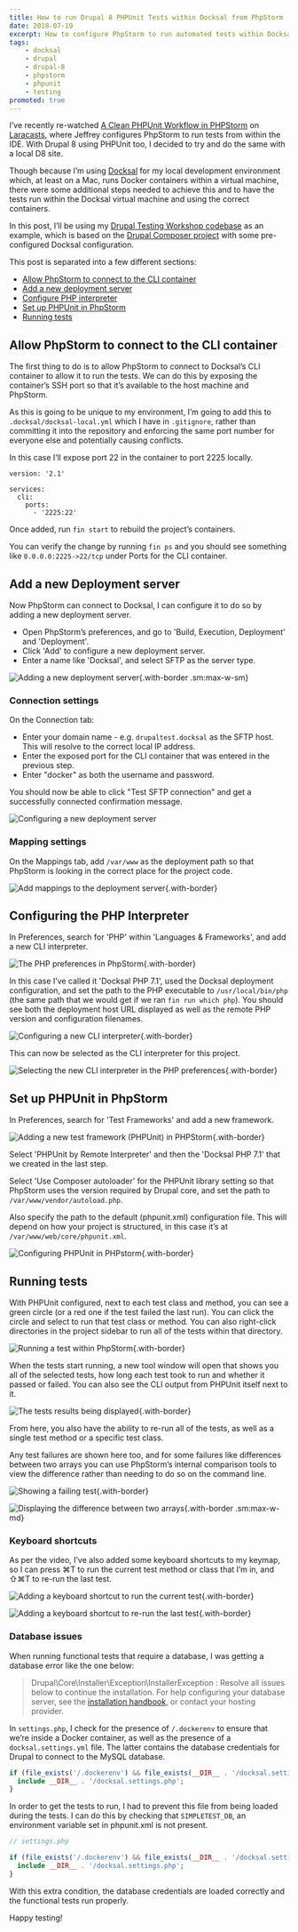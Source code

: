 ```yaml
---
title: How to run Drupal 8 PHPUnit Tests within Docksal from PhpStorm
date: 2018-07-19
excerpt: How to configure PhpStorm to run automated tests within Docksal.
tags:
    - docksal
    - drupal
    - drupal-8
    - phpstorm
    - phpunit
    - testing
promoted: true
---
```


I’ve recently re-watched [A Clean PHPUnit Workflow in PHPStorm][0] on
[Laracasts][1], where Jeffrey configures PhpStorm to run tests from within the
IDE. With Drupal 8 using PHPUnit too, I decided to try and do the same with a
local D8 site.

Though because I’m using [Docksal][4] for my local development environment
which, at least on a Mac, runs Docker containers within a virtual machine, there
were some additional steps needed to achieve this and to have the tests run
within the Docksal virtual machine and using the correct containers.

In this post, I’ll be using my [Drupal Testing Workshop codebase][2] as an
example, which is based on the [Drupal Composer project][3] with some
pre-configured Docksal configuration.

This post is separated into a few different sections:

- [Allow PhpStorm to connect to the CLI container](#allow-phpstorm-to-connect-to-the-cli-container)
- [Add a new deployment server](#add-a-new-deployment-server)
- [Configure PHP interpreter](#configuring-the-php-interpreter)
- [Set up PHPUnit in PhpStorm](#set-up-phpunit-in-phpstorm)
- [Running tests](#running-tests)

## Allow PhpStorm to connect to the CLI container

The first thing to do is to allow PhpStorm to connect to Docksal’s CLI container
to allow it to run the tests. We can do this by exposing the container’s SSH
port so that it’s available to the host machine and PhpStorm.

As this is going to be unique to my environment, I’m going to add this to
`.docksal/docksal-local.yml` which I have in `.gitignore`, rather than
committing it into the repository and enforcing the same port number for
everyone else and potentially causing conflicts.

In this case I’ll expose port 22 in the container to port 2225 locally.

```
version: '2.1'

services:
  cli:
    ports:
      - '2225:22'
```

Once added, run `fin start` to rebuild the project’s containers.

You can verify the change by running `fin ps` and you should see something like
`0.0.0.0:2225->22/tcp` under Ports for the CLI container.

## Add a new Deployment server

Now PhpStorm can connect to Docksal, I can configure it to do so by adding a new
deployment server.

- Open PhpStorm’s preferences, and go to 'Build, Execution, Deployment' and
  'Deployment'.
- Click 'Add' to configure a new deployment server.
- Enter a name like 'Docksal', and select SFTP as the server type.

![Adding a new deployment server](/images/blog/phpstorm-phpunit-docksal/deployment-1.png){.with-border
.sm:max-w-sm}

### Connection settings

On the Connection tab:

- Enter your domain name - e.g. `drupaltest.docksal` as the SFTP host. This will
  resolve to the correct local IP address.
- Enter the exposed port for the CLI container that was entered in the previous
  step.
- Enter "docker" as both the username and password.

You should now be able to click "Test SFTP connection" and get a successfully
connected confirmation message.

![Configuring a new deployment server](/images/blog/phpstorm-phpunit-docksal/deployment-2.png)

### Mapping settings

On the Mappings tab, add `/var/www` as the deployment path so that PhpStorm is
looking in the correct place for the project code.

![Add mappings to the deployment server](/images/blog/phpstorm-phpunit-docksal/deployment-3.png){.with-border}

## Configuring the PHP Interpreter

In Preferences, search for 'PHP' within 'Languages & Frameworks', and add a new
CLI interpreter.

![The PHP preferences in PhpStorm](/images/blog/phpstorm-phpunit-docksal/cli-interpreter-1.png){.with-border}

In this case I’ve called it 'Docksal PHP 7.1', used the Docksal deployment
configuration, and set the path to the PHP executable to `/usr/local/bin/php`
(the same path that we would get if we ran `fin run which php`). You should see
both the deployment host URL displayed as well as the remote PHP version and
configuration filenames.

![Configuring a new CLI interpreter](/images/blog/phpstorm-phpunit-docksal/cli-interpreter-2.png){.with-border}

This can now be selected as the CLI interpreter for this project.

![Selecting the new CLI interpreter in the PHP preferences](/images/blog/phpstorm-phpunit-docksal/cli-interpreter-3.png){.with-border}

## Set up PHPUnit in PhpStorm

In Preferences, search for 'Test Frameworks' and add a new framework.

![Adding a new test framework (PHPUnit) in PHPStorm](/images/blog/phpstorm-phpunit-docksal/phpunit-1.png){.with-border}

Select 'PHPUnit by Remote Interpreter' and then the 'Docksal PHP 7.1' that we
created in the last step.

Select 'Use Composer autoloader' for the PHPUnit library setting so that
PhpStorm uses the version required by Drupal core, and set the path to
`/var/www/vendor/autoload.php`.

Also specify the path to the default (phpunit.xml) configuration file. This will
depend on how your project is structured, in this case it’s at
`/var/www/web/core/phpunit.xml`.

![Configuring PHPUnit in PHPstorm](/images/blog/phpstorm-phpunit-docksal/phpunit-4.png){.with-border}

## Running tests

With PHPUnit configured, next to each test class and method, you can see a green
circle (or a red one if the test failed the last run). You can click the circle
and select to run that test class or method. You can also right-click
directories in the project sidebar to run all of the tests within that
directory.

![Running a test within PhpStorm](/images/blog/phpstorm-phpunit-docksal/running-tests-1.png){.with-border}

When the tests start running, a new tool window will open that shows you all of
the selected tests, how long each test took to run and whether it passed or
failed. You can also see the CLI output from PHPUnit itself next to it.

![The tests results being displayed](/images/blog/phpstorm-phpunit-docksal/running-tests-2.png){.with-border}

From here, you also have the ability to re-run all of the tests, as well as a
single test method or a specific test class.

Any test failures are shown here too, and for some failures like differences
between two arrays you can use PhpStorm’s internal comparison tools to view the
difference rather than needing to do so on the command line.

![Showing a failing test](/images/blog/phpstorm-phpunit-docksal/test-failure-1.png){.with-border}

![Displaying the difference between two arrays](/images/blog/phpstorm-phpunit-docksal/test-failure-2.png){.with-border
.sm:max-w-md}

### Keyboard shortcuts

As per the video, I’ve also added some keyboard shortcuts to my keymap, so I can
press ⌘T to run the current test method or class that I’m in, and ⇧⌘T to re-run
the last test.

![Adding a keyboard shortcut to run the current test](/images/blog/phpstorm-phpunit-docksal/keyboard-shortcuts-1.png){.with-border}

![Adding a keyboard shortcut to re-run the last test](/images/blog/phpstorm-phpunit-docksal/keyboard-shortcuts-2.png){.with-border}

### Database issues

When running functional tests that require a database, I was getting a database
error like the one below:

> Drupal\Core\Installer\Exception\InstallerException : Resolve all issues below
> to continue the installation. For help configuring your database server, see
> the <a href="https://www.drupal.org/getting-started/install">installation
> handbook</a>, or contact your hosting provider.

In `settings.php`, I check for the presence of `/.dockerenv` to ensure that
we’re inside a Docker container, as well as the presence of a
`docksal.settings.yml` file. The latter contains the database credentials for
Drupal to connect to the MySQL database.

```php
if (file_exists('/.dockerenv') && file_exists(__DIR__ . '/docksal.settings.php')) {
  include __DIR__ . '/docksal.settings.php';
}
```

In order to get the tests to run, I had to prevent this file from being loaded
during the tests. I can do this by checking that `SIMPLETEST_DB`, an environment
variable set in phpunit.xml is not present.

```php
// settings.php

if (file_exists('/.dockerenv') && file_exists(__DIR__ . '/docksal.settings.php') && !getenv('SIMPLETEST_DB')) {
  include __DIR__ . '/docksal.settings.php';
}
```

With this extra condition, the database credentials are loaded correctly and the
functional tests run properly.

Happy testing!

[0]: https://laracasts.com/series/php-bits/episodes/2
[1]: https://laracasts.com
[2]: https://github.com/opdavies/drupal-testing-workshop
[3]: https://github.com/drupal-composer/drupal-project
[4]: https://docksal.io
